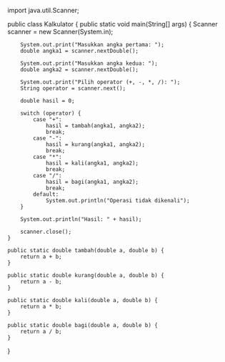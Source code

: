 import java.util.Scanner;

public class Kalkulator {
    public static void main(String[] args) {
        Scanner scanner = new Scanner(System.in);

        System.out.print("Masukkan angka pertama: ");
        double angka1 = scanner.nextDouble();

        System.out.print("Masukkan angka kedua: ");
        double angka2 = scanner.nextDouble();

        System.out.print("Pilih operator (+, -, *, /): ");
        String operator = scanner.next();

        double hasil = 0;

        switch (operator) {
            case "+":
                hasil = tambah(angka1, angka2);
                break;
            case "-":
                hasil = kurang(angka1, angka2);
                break;
            case "*":
                hasil = kali(angka1, angka2);
                break;
            case "/":
                hasil = bagi(angka1, angka2);
                break;
            default:
                System.out.println("Operasi tidak dikenali");
        }

        System.out.println("Hasil: " + hasil);

        scanner.close();
    }

    public static double tambah(double a, double b) {
        return a + b;
    }

    public static double kurang(double a, double b) {
        return a - b;
    }

    public static double kali(double a, double b) {
        return a * b;
    }

    public static double bagi(double a, double b) {
        return a / b;
    }
}
